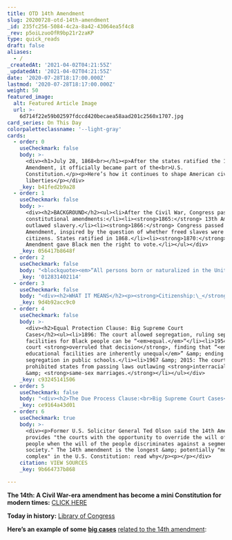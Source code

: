 ```yaml
---
title: OTD 14th Amendment
slug: 20200728-otd-14th-amendment
_id: 235fc256-5084-4c2a-8a42-43064ea5f4c8
_rev: p5oiLzuoOfR9bp21r2zaKP
type: quick_reads
draft: false
aliases:
  - /
_createdAt: '2021-04-02T04:21:55Z'
_updatedAt: '2021-04-02T04:21:55Z'
date: '2020-07-28T18:17:00.000Z'
lastmod: '2020-07-28T18:17:00.000Z'
weight: 50
featured_image:
  alt: Featured Article Image
  url: >-
    6d714f22e59b02597fdccd420becaea58aad201c2560x1707.jpg
card_series: On This Day
colorpaletteclassname: '--light-gray'
cards:
  - order: 0
    useCheckmark: false
    body: >-
      <div><h1>July 28, 1868<br></h1><p>After the states ratified the 14th
      Amendment, it officially became part of the<br>U.S.
      Constitution.</p><p>Here’s how it continues to shape American civil
      liberties</p></div>
    _key: b41fed2b9a28
  - order: 1
    useCheckmark: false
    body: >-
      <div><h2>BACKGROUND</h2><ul><li>After the Civil War, Congress passed three
      constitutional amendments:</li><li><strong>1865:</strong> 13th Amendment
      outlawed slavery.</li><li><strong>1866:</strong> Congress passed the 14th
      Amendment, inspired by the question of whether freed slaves were American
      citizens. States ratified in 1868.</li><li><strong>1870:</strong> 15th
      Amendment gave Black men the right to vote.</li></ul></div>
    _key: 056417b8648f
  - order: 2
    useCheckmark: false
    body: "<blockquote><em>“All persons born or naturalized in the United States and subject to the jurisdiction thereof are</em>\_<strong><em>citizens</em></strong>\_<strong><em>of the</em></strong>\_<strong><em>United States</em></strong>\_<em>…No State shall make or enforce any law which shall abridge the privileges or immunities of citizens … nor shall any State deprive any person of life, liberty, or property, without</em>\_<strong><em>due process</em></strong>\_<em>of law; nor deny to any person within its jurisdiction the</em>\_<strong><em>equal protection</em></strong>\_<em>of the laws.”</em></blockquote>"
    _key: '012831402114'
  - order: 3
    useCheckmark: false
    body: "<div><h2>WHAT IT MEANS</h2><p><strong>Citizenship:\_</strong>All persons born in the U.S. are U.S. citizens.</p><p><strong>Equal Protection:</strong> State gov’t must apply laws fairly and equally to all people.</p><p><strong>Due Process:</strong> State gov’t must follow certain procedures before it deprives an individual of a right.</p></div>"
    _key: 9d4b92acc9c0
  - order: 4
    useCheckmark: false
    body: >-
      <div><h2>Equal Protection Clause: Big Supreme Court
      Cases</h2><ul><li>1896: The court allowed segregation, ruling separate
      facilities for Black people can be “<em>equal.</em>“</li><li>1954: The
      court <strong>overruled that decision</strong>, finding that “<em>separate
      educational facilities are inherently unequal</em>” &amp; ending
      segregation in public schools.</li><li>1967 &amp; 2015: The court
      prohibited states from passing laws outlawing <strong>interracial</strong>
      &amp; <strong>same-sex marriages.</strong></li></ul></div>
    _key: c93245141506
  - order: 5
    useCheckmark: false
    body: "<div><h2>The Due Process Clause:<br>Big Supreme Court Cases</h2><ul><li>Major legal cases related to the 14th Amendment aren’t limited to race.</li><li>1936: The court ruled <strong>confessions</strong>\_<strong>obtained by torture</strong> are not voluntary and, therefore, inadmissible at trial.</li><li>1973: The court ruled states cannot deny a woman her <strong>fundamental “right to privacy”</strong> to obtain an abortion without certain procedural safeguards.</li></ul><p><br></p></div>"
    _key: ce9164a43d01
  - order: 6
    useCheckmark: true
    body: >-
      <div><p>Former U.S. Solicitor General Ted Olson said the 14th Amendment
      provides "the courts with the opportunity to override the will of the
      people when the will of the people discriminates against a segment of our
      society." The 14th amendment is the longest &amp; potentially "most
      complex" in the U.S. Constitution: read why</p><p></p></div>
    citation: VIEW SOURCES
    _key: 9b664737b868

---
```

**The 14th: A Civil War-era amendment has become a mini Constitution for modern times:** [CLICK HERE](https://www.abajournal.com/magazine/article/14th_amendment_constitution_important_today#:~:text=The%20longest%20amendment%20in%20the,amendment%20in%20this%20nation's%20history.)

**Today in history:** [Library of Congress](https://www.loc.gov/item/today-in-history/july-28)

**Here’s an example of some** [**big cases**](https://constitutioncenter.org/blog/10-huge-supreme-court-cases-about-the-14th-amendment) [related to the 14th amendment](https://constitutioncenter.org/blog/10-huge-supreme-court-cases-about-the-14th-amendment):